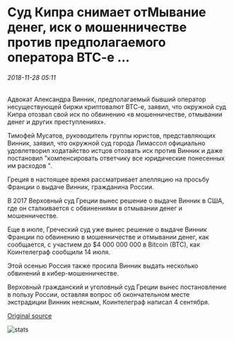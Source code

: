 # Суд Кипра снимает отМывание денег, иск о мошенничестве против предполагаемого оператора BTC-e ...

###### 2018-11-28 05:11

Адвокат Александра Винник, предполагаемый бывший оператор несуществующей биржи криптовалют BTC-e, заявил, что окружной суд Кипра отозвал свой иск по обвинению «в мошенничестве, отмывании денег и других преступлениях».

Тимофей Мусатов, руководитель группы юристов, представляющих Винник, заявил, что окружной суд города Лимассол официально удовлетворил ходатайство истцов отозвать иск против Винник и даже постановил "компенсировать ответчику все юридические понесенных им расходов ".

Греция в настоящее время рассматривает апелляцию на просьбу Франции о выдаче Винник, гражданина России.

В 2017 Верховный суд Греции вынес решение о выдаче Винник в США, где он сталкивается с обвинениями в отмывании денег и мошенничестве.

Еще в июле, Греческий суд уже вынес решение о выдаче Винник Франции по обвинению в мошенничестве и отмывании денег, как сообщается, с участием до $4 000 000 000 в Bitcoin (BTC), как Коинтелеграф сообщили 14 июля.

Этой осенью Россия также просила Винник выдать несколько обвинений в кибер-мошенничестве.

Верховный гражданский и уголовный суд Греции вынес постановление в пользу России, оставляя вопрос об окончательном месте экстрадиции Винник неясным, Коинтелеграф написал 4 сентября.

[Original source](https://cointelegraph.com/news/cyprus-court-withdraws-money-laundering-fraud-lawsuit-against-alleged-btc-e-operator)

![stats](https://c.statcounter.com/11760860/0/a89fa40b/1/ "stats")